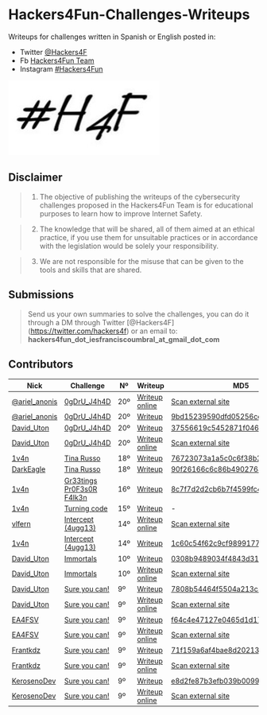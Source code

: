# Hackers4Fun-Challenges-Writeups

Writeups for challenges written in Spanish or English posted in:
- Twitter [@Hackers4F](https://twitter.com/hackers4f)
- Fb [Hackers4Fun Team](https://www.facebook.com/Hackers4F)
- Instagram [#Hackers4Fun](https://www.instagram.com/hackers4f/)

![hackers4fun_writeups_logo](./images/T34m_l0G0_H4F.jpg)

## Disclaimer

> 1. The objective of publishing the writeups of the cybersecurity challenges proposed in the Hackers4Fun Team is for educational purposes to learn how to improve Internet Safety.

> 2. The knowledge that will be shared, all of them aimed at an ethical practice, if you use them for unsuitable practices or in accordance with the legislation would be solely your responsibility.

> 3. We are not responsible for the misuse that can be given to the tools and skills that are shared.

## Submissions

> Send us your own summaries to solve the challenges, you can do it through a DM through Twitter [@Hackers4F] (https://twitter.com/hackers4f) or an email to: **hackers4fun_dot_iesfranciscoumbral_at_gmail_dot_com**

## Contributors

| Nick  | Challenge | Nº | Writeup | MD5 |
| ------------ | ------------ | ------------ |------------ |------------ |
| [@ariel_anonis](https://twitter.com/ariel_anonis) | [0gDrU_J4h4D](https://github.com/hackers4f/hackers4fun-writeups/tree/master/challenges/Stego/Reto_H4F_20_0gDrU_J4h4D) | 20º | [Writeup online](https://github.com/raa2015/ctf-write-ups/blob/master/Ariel%20Anonis%20-%20Reto%2020%20H4F.pdf) | [Scan external site](https://www.virustotal.com/gui/url/f27e82077eebbe664a110a4a2fd5e86cff41c333a6bc93b316c2fc74563083d0) 
| [@ariel_anonis](https://twitter.com/ariel_anonis) | [0gDrU_J4h4D](https://github.com/hackers4f/hackers4fun-writeups/tree/master/challenges/Stego/Reto_H4F_20_0gDrU_J4h4D) | 20º | [Writeup](https://github.com/hackers4f/hackers4fun-writeups/blob/master/challenges/Stego/Reto_H4F_20_0gDrU_J4h4D/0gDrU_J4h4D_Reto_20_writeup_Ariel_Anonis.pdf) | [	9bd15239590dfd05256cc9aa0a38bcfb](https://www.virustotal.com/#/file/8cf5a74e1de501f37031aab35a611c68469a096539d002698bee378c8e2bd6db) |
| [David_Uton](https://twitter.com/David_Uton) | [0gDrU_J4h4D](https://github.com/hackers4f/hackers4fun-writeups/tree/master/challenges/Stego/Reto_H4F_20_0gDrU_J4h4D) | 20º | [Writeup](https://github.com/hackers4f/hackers4fun-writeups/blob/master/challenges/Stego/Reto_H4F_20_0gDrU_J4h4D/0gDrU_J4h4D_Reto_20_writeup_David_Uton.pdf) | [	37556619c5452871f046122e70de3ce7](https://www.virustotal.com/#/file/d3ffc4225f82b9bf228e491d2012e3501fe3e56cc4c26bf504b7159c908643f1) |
| [David_Uton](https://twitter.com/David_Uton) | [0gDrU_J4h4D](https://github.com/hackers4f/hackers4fun-writeups/tree/master/challenges/Stego/Reto_H4F_20_0gDrU_J4h4D) | 20º | [Writeup online](https://c43s4rs.blogspot.com/2019/03/writeup-hall-of-fame-reto-20-h4f.html) | [Scan external site](https://www.virustotal.com/gui/url/fc8bb129930e2abc2c3409906d52c2612730e4faf9fd335e670544b4ba493cb5) |
| [1v4n](https://twitter.com/1r0Dm48O) | [Tina Russo](https://github.com/hackers4f/hackers4fun-writeups/blob/master/challenges/Misc/Reto_18_H4F_Tina_Russo/README.md) | 18º | [Writeup](https://github.com/hackers4f/hackers4fun-writeups/blob/master/challenges/Misc/Reto_18_H4F_Tina_Russo/Tina_Russo_Reto_18_H4F_writeup_1v4n.pdf) | [	76723073a1a5c0c6f38b3330e203150a](https://www.virustotal.com/#/file/b9c02ada79dde3c2514d47267c2823bcaafe7bd8e3cdf736830ef52e083078bb) |
| [DarkEagle](https://twitter.com/DarkEagle_CAT) | [Tina Russo](https://github.com/hackers4f/hackers4fun-writeups/blob/master/challenges/Misc/Reto_18_H4F_Tina_Russo/README.md) | 18º | [Writeup](https://github.com/hackers4f/hackers4fun-writeups/blob/master/challenges/Misc/Reto_18_H4F_Tina_Russo/Tina_Russo_Reto_18_H4F_writeup_DarkEagle.pdf) | [90f26166c6c86b49027641ea5847c599](https://www.virustotal.com/#/file/6059a70174865c8d64f346a301ff6a3f07d707ade5b942ff262a296eb0747a77) |
| [1v4n](https://twitter.com/1r0Dm48O) | [Gr33tings Pr0F3s0R F4lk3n](https://github.com/hackers4f/hackers4fun-writeups/blob/master/challenges/Misc/Reto_16_H&B_Gr33tings_Pr0F3s0R_F4lk3n/README.md) | 16º | [Writeup](https://github.com/hackers4f/hackers4fun-writeups/blob/master/challenges/Misc/Reto_16_H%26B_Gr33tings_Pr0F3s0R_F4lk3n/H%26BGuadalajara-Challenges-Gr33tings%20Pr0F3s0R%20F4lk3n-Misc-1v4n.pdf) | [8c7f7d2d2cb6b7f4599fc4e86a138698](https://www.virustotal.com/#/file/278568f1d2c212817a49bc033b1878b2c342a422f391ed58d547c4a2aa0ab130) |
| [1v4n](https://twitter.com/1r0Dm48O) | [Turning code](https://github.com/hackers4f/hackers4fun-writeups/tree/master/challenges/Crypto/Reto_H4F_15_Turning_Code) | 15º | [Writeup](https://github.com/hackers4f/hackers4fun-writeups/blob/master/challenges/Crypto/Reto_H4F_15_Turning_Code/README.md) | - |
| [vlfern](https://twitter.com/vlfern) | [Intercept (4ugg13)](https://github.com/hackers4f/hackers4fun-writeups/blob/master/challenges/Misc/Reto_14_NLP_H4F_Intercept_4ugg13/README.md) | 14º | [Writeup online](http://www.elblogdevictor.es/writeup-reto-14-ctf-h4f-navarralanparty/) | [Scan external site](https://www.virustotal.com/#/url/25f41589658866ae1ddb38296f8405b73b2717058800e1529221be16b87abc0b/detection) |
| [1v4n](https://twitter.com/1r0Dm48O) | [Intercept (4ugg13)](https://github.com/hackers4f/hackers4fun-writeups/blob/master/challenges/Misc/Reto_14_NLP_H4F_Intercept_4ugg13/README.md) | 14º | [Writeup](https://github.com/hackers4f/hackers4fun-writeups/blob/master/challenges/Misc/Reto_14_NLP_H4F_Intercept_4ugg13/LNP-Challenges-Misc-4ugg13-H4F-1v4n_.pdf) | [1c60c54f62c9cf9899177d1841595603](https://www.virustotal.com/#/file/c25a8fc0755e825939aac168f974e7eda3fbd51c4d97f8a04e5c3f9a6c4413c1) |
| [David_Uton](https://twitter.com/David_Uton) | [Immortals](https://github.com/hackers4f/hackers4fun-writeups/blob/master/challenges/Stego/Reto_H4F_10_Immortals/README.md) | 10º | [Writeup](https://github.com/hackers4f/hackers4fun-writeups/blob/master/challenges/Stego/Reto_H4F_10_Immortals/Immortals_Reto_10_H4F_writeup_David_Uton.pdf) | [0308b9489034f4843d31546d9cd51f0e](https://www.virustotal.com/#/file/33bd74f636f5370010e3e6484359a2c6c990d01b79b7f57d2970de10d300a20e) |
| [David_Uton](https://twitter.com/David_Uton) | [Immortals](https://github.com/hackers4f/hackers4fun-writeups/blob/master/challenges/Stego/Reto_H4F_10_Immortals/README.md) | 10º | [Writeup online](https://elmalodebatman.blogspot.com/2018/05/writeup-reto-10-ctf-hackers4fun-h4f.html) | [Scan external site](https://www.virustotal.com/#/url/04f3e68541e709c24956acba0bb8bfc65ccd871c85c75333c3fcbc86fb7eaf55) |
| [David_Uton](https://twitter.com/David_Uton) | [Sure you can!](https://github.com/hackers4f/hackers4fun-writeups/blob/master/challenges/Stego/Reto_H4F_9_Hackplayers_24_Sure%20you%20can/README.md) | 9º | [Writeup](https://github.com/hackers4f/hackers4fun-writeups/blob/master/challenges/Stego/Reto_H4F_9_Hackplayers_24_Sure%20you%20can/Sure_you_can_Reto_9_H4F_24_Hackplayers_writeup_David_Uton.pdf) | [7808b54464f5504a213c880a961e126f](https://www.virustotal.com/#/file/9211121b2a3e0e967ef8367f2f29724e20a5cf8d5f41d4be69e567c0c2f0175a) |
| [David_Uton](https://twitter.com/David_Uton) | [Sure you can!](https://github.com/hackers4f/hackers4fun-writeups/blob/master/challenges/Stego/Reto_H4F_9_Hackplayers_24_Sure%20you%20can/README.md) | 9º | [Writeup online](https://www.hackplayers.com/2018/05/reto-24-la-taberna-del-patito-modosito.html) | [Scan external site](https://www.virustotal.com/#/url-analysis/u-769736a9e5de8e34d09e8a27ddd648eb7632a69ee4e28eab0fe95e6e141e481d-1546380507) |
| [EA4FSV](https://twitter.com/EA4FSV) | [Sure you can!](https://github.com/hackers4f/hackers4fun-writeups/blob/master/challenges/Stego/Reto_H4F_9_Hackplayers_24_Sure%20you%20can/README.md) | 9º | [Writeup](https://github.com/hackers4f/hackers4fun-writeups/blob/master/challenges/Stego/Reto_H4F_9_Hackplayers_24_Sure%20you%20can/Sure_you_can_Reto_9_H4F_24_Hackplayers_writeup_EAFSV.txt) | [f64c4e47127e0465d1d171150babc260](https://www.virustotal.com/#/file/e9dd7bb97596b5d7f608c861b48b0f83b16aa00a2c8f541638c4061ce855e937) |
| [EA4FSV](https://twitter.com/EA4FSV) | [Sure you can!](https://github.com/hackers4f/hackers4fun-writeups/blob/master/challenges/Stego/Reto_H4F_9_Hackplayers_24_Sure%20you%20can/README.md) | 9º | [Writeup online](https://www.dropbox.com/sh/2bs63ik4b5vhe70/AAD9ZpojUbTluBjMi8VOUcHJa) | [Scan external site](https://www.virustotal.com/#/url/c4a43bda4cb6dd97b111245cb45b1b831e9cb4854f4eeb554adc593633f09aff) |
| [Frantkdz](https://twitter.com/Frantkdz) | [Sure you can!](https://github.com/hackers4f/hackers4fun-writeups/blob/master/challenges/Stego/Reto_H4F_9_Hackplayers_24_Sure%20you%20can/README.md) | 9º | [Writeup](https://github.com/hackers4f/hackers4fun-writeups/blob/master/challenges/Stego/Reto_H4F_9_Hackplayers_24_Sure%20you%20can/Sure_you_can_Reto_9_H4F_24_Hackplayers_writeup_Frantkdz.pdf) | [71f159a6af4bae8d202131e738f12dd2](https://www.virustotal.com/#/file/cf6cd3c0fd0ffc49344e6d575e770431107267b9f005296b11a8e8a3a9820411) |
| [Frantkdz](https://twitter.com/Frantkdz) | [Sure you can!](https://github.com/hackers4f/hackers4fun-writeups/blob/master/challenges/Stego/Reto_H4F_9_Hackplayers_24_Sure%20you%20can/README.md) | 9º | [Writeup online](https://drive.google.com/file/d/1CU-4eSGasO-D0g0C_ba8D1hkw1o8vIYW/edit) | [Scan external site](https://www.hybrid-analysis.com/sample/936a1d8d8f6e40fef8e8834bc6e07c0474384b7a799ae16ed5f998559622739d) |
| [KerosenoDev](https://twitter.com/Frantkdz) | [Sure you can!](https://github.com/hackers4f/hackers4fun-writeups/blob/master/challenges/Stego/Reto_H4F_9_Hackplayers_24_Sure%20you%20can/README.md) | 9º | [Writeup](https://github.com/hackers4f/hackers4fun-writeups/blob/master/challenges/Stego/Reto_H4F_9_Hackplayers_24_Sure%20you%20can/Sure_you_can_Reto_9_H4F_24_Hackplayers_writeup_KerosenoDev.pdf) | [e8d2fe87b3efb039b00992583e5c74b1](https://www.virustotal.com/#/file/55640accfe16ec96038f35939aeb5298ceb750ffa7dcaa077f46f67b6607e4d1) |
| [KerosenoDev](https://twitter.com/Frantkdz) | [Sure you can!](https://github.com/hackers4f/hackers4fun-writeups/blob/master/challenges/Stego/Reto_H4F_9_Hackplayers_24_Sure%20you%20can/README.md) | 9º | [Writeup online](https://docs.google.com/document/d/1SWqDrb5xfFSj7Rg2E1bVYq9N0m_kHDZFjdGs_khxAbc) | [Scan external site](https://www.virustotal.com/#/url/1ff1709039ba15ecf39cf8c521ba1eafcba178ec1b6b89b52363b6c618f6e777) |
